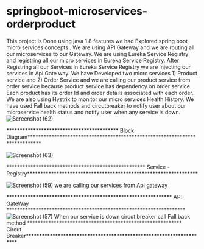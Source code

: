 # springboot-microservices-orderproduct

This project is Done using java 1.8 features we had Explored spring boot micro services concepts .
We are using API Gateway and we are routing all our microservices to our Gateway.
We are using Eureka Service Registry and registring all our micro services in Eureka Service Registry.
After Registring all our Services in Eureka Service Registry we are injecting our services in Api Gate way.
We have Developed two micro services 1) Product service and 2) Order Service and we are calling our product service from order service because product service has dependency on order service. Each product has its order Id and order details associated with each order.
We are also using Hystrix to monitor our micro services Health History.
We have used Fall back methods and circutbreaker to notify user about our microservice health status and notify user when any service is down.
![Screenshot (62)](https://github.com/sivaganeshbathula70/springboot-microservices-orderproduct/assets/60910411/5f6d5b73-2641-4154-ac91-f83379e63c47)

****************************************** Block Diagram****************************************************************************

 ![Screenshot (63)](https://github.com/sivaganeshbathula70/springboot-microservices-orderproduct/assets/60910411/36c9b0fc-ad51-4021-aaa3-c3f66057ff1d)
 
 **************************************************** Service - Registry****************************************************************

![Screenshot (59)](https://github.com/sivaganeshbathula70/springboot-microservices-orderproduct/assets/60910411/e9eb36fc-29dc-427e-9bfb-4d6685389470)
we are calling our services from Api gateway

************************************************************** API- GateWay *******************************************************************
![Screenshot (57)](https://github.com/sivaganeshbathula70/springboot-microservices-orderproduct/assets/60910411/aea16c4f-f174-4f5d-8f59-a4de63538f7f)
When our service is down circut breaker call Fall back method
********************************************************** Circut Breaker********************************************************************







 
  
  


  
  
  
 
 
  
  
  
 
 
  
 
 
  
  
  
 
 
  
 
 
  
  
 







 
  
  
  
  
  
  
 
 
  
  
  
 
 
  
 
 
  
  
  
 
 
  
 
 
  
  
 



 
